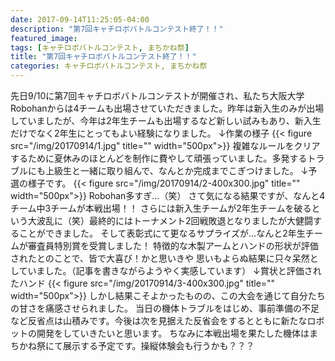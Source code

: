 ```yaml
---
date: 2017-09-14T11:25:05-04:00
description: "第7回キャチロボバトルコンテスト終了！！"
featured_image: 
tags: [キャチロボバトルコンテスト, まちかね祭]
title: "第7回キャチロボバトルコンテスト終了！！"
categories: キャチロボバトルコンテスト, まちかね祭
---
```


先日9/10に第7回キャチロボバトルコンテストが開催され、私たち大阪大学Robohanからは4チームも出場させていただきました。昨年は新入生のみが出場していましたが、今年は2年生チームも出場するなど新しい試みもあり、新入生だけでなく2年生にとってもよい経験になりました。
↓作業の様子
{{< figure src="/img/20170914/1.jpg" title="" width="500px">}}
複雑なルールをクリアするために夏休みのほとんどを制作に費やして頑張っていました。多発するトラブルにも上級生と一緒に取り組んで、なんとか完成までこぎつけました。
↓予選の様子です。
{{< figure src="/img/20170914/2-400x300.jpg" title="" width="500px">}}
Robohan多すぎ…（笑）
さて気になる結果ですが、なんと4チーム中3チームが本戦出場！！
さらには新入生チームが2年生チームを破るという大波乱に（笑）最終的にはトーナメント2回戦敗退となりましたが大健闘することができました。
そして表彰式にて更なるサプライズが…なんと2年生チームが審査員特別賞を受賞しました！
特徴的な木製アームとハンドの形状が評価されたとのことで、皆で大喜び！かと思いきや 思いもよらぬ結果に只々呆然としていました。（記事を書きながらようやく実感しています）
↓賞状と評価されたハンド
{{< figure src="/img/20170914/3-400x300.jpg" title="" width="500px">}}
しかし結果こそよかったものの、この大会を通じて自分たちの甘さを痛感させられました。
当日の機体トラブルをはじめ、事前準備の不足など反省点は山積みです。今後は次を見据えた反省会をするとともに新たなロボットの開発をしていきたいと思います。
ちなみに本戦出場を果たした機体はまちかね祭にて展示する予定です。操縦体験会も行うかも？？？